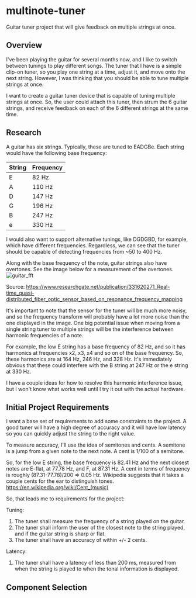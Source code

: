 # multinote-tuner
Guitar tuner project that will give feedback on multiple strings at once.


## Overview

I've been playing the guitar for several months now, and I like to switch between tunings to play different songs. The tuner that I have is a simple clip-on tuner, so you play one string at a time, adjust it, and move onto the next string. However, I was thinking that you should be able to tune multiple strings at once.

I want to create a guitar tuner device that is capable of tuning multiple strings at once. So, the user could attach this tuner, then strum the 6 guitar strings, and receive feedback on each of the 6 different strings at the same time.

## Research

A guitar has six strings. Typically, these are tuned to EADGBe.
Each string would have the following base frequency:

| String    | Frequency |
| -------- | ------- |
| E | 82 Hz  |
| A | 110 Hz |
| D | 147 Hz |
| G | 196 Hz |
| B | 247 Hz |
| e | 330 Hz |

I would also want to support alternative tunings, like DGDGBD, for example, which have different frequencies. Regardless, we can see that the tuner should be capable of detecting frequencies from ~50 to 400 Hz.

Along with the base frequency of the note, guitar strings also have overtones. See the image below for a measurement of the overtones.
![guitar_fft](https://github.com/user-attachments/assets/266737d4-b064-4a65-8211-d8823fa5be0a)

Source: https://www.researchgate.net/publication/331620271_Real-time_quasi-distributed_fiber_optic_sensor_based_on_resonance_frequency_mapping

It's important to note that the sensor for the tuner will be much more noisy, and so the frequency transform will probably have a lot more noise than the one displayed in the image.
One big potential issue when moving from a single string tuner to multiple strings will be the interference between harmonic frequencies of a note.

For example, the low E string has a base frequency of 82 Hz, and so it has harmonics at frequencies x2, x3, x4 and so on of the base frequency. So, these harmonics are at 164 Hz, 246 Hz, and 328 Hz. 
It's immediately obvious that these could interfere with the B string at 247 Hz or the e string at 330 Hz.

I have a couple ideas for how to resolve this harmonic interference issue, but I won't know what works well until I try it out with the actual hardware.

## Initial Project Requirements

I want a base set of requirements to add some constraints to the project.
A good tuner will have a high degree of accuracy and it will have low latency so you can quickly adjust the string to the right value.

To measure accuracy, I'll use the idea of semitones and cents. A semitone is a jump from a given note to the next note. A cent is 1/100 of a semitone.

So, for the low E string, the base frequency is 82.41 Hz and the next closest notes are E-flat, at 77.78 Hz, and F, at 87.31 Hz. A cent in terms of frequency is roughly (87.31-77.78)/200 => 0.05 Hz.
Wikipedia suggests that it takes a couple cents for the ear to distinguish tones. https://en.wikipedia.org/wiki/Cent_(music)

So, that leads me to requirements for the project:

Tuning:
1. The tuner shall measure the frequency of a string played on the guitar.
2. The tuner shall inform the user of the closest note to the string played, and if the guitar string is sharp or flat.
3. The tuner shall have an accuracy of within +/- 2 cents.

Latency:
1. The tuner shall have a latency of less than 200 ms, measured from when the string is played to when the tonal information is displayed.

## Component Selection


